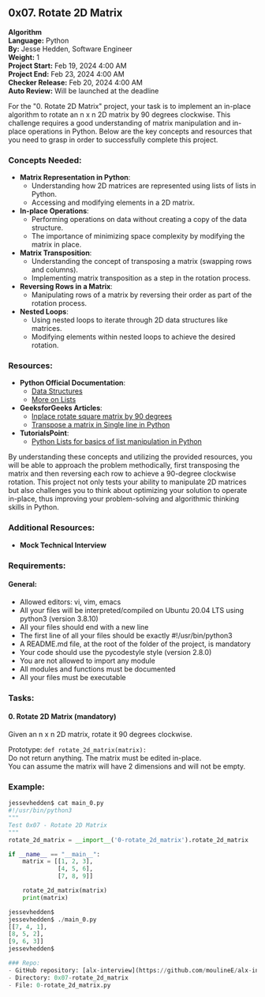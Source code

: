 ## 0x07. Rotate 2D Matrix

**Algorithm**  
**Language:** Python  
**By:** Jesse Hedden, Software Engineer  
**Weight:** 1  
**Project Start:** Feb 19, 2024 4:00 AM  
**Project End:** Feb 23, 2024 4:00 AM  
**Checker Release:** Feb 20, 2024 4:00 AM  
**Auto Review:** Will be launched at the deadline  

For the "0. Rotate 2D Matrix" project, your task is to implement an in-place algorithm to rotate an n x n 2D matrix by 90 degrees clockwise. This challenge requires a good understanding of matrix manipulation and in-place operations in Python. Below are the key concepts and resources that you need to grasp in order to successfully complete this project.

### Concepts Needed:
- **Matrix Representation in Python**:
  - Understanding how 2D matrices are represented using lists of lists in Python.
  - Accessing and modifying elements in a 2D matrix.
- **In-place Operations**:
  - Performing operations on data without creating a copy of the data structure.
  - The importance of minimizing space complexity by modifying the matrix in place.
- **Matrix Transposition**:
  - Understanding the concept of transposing a matrix (swapping rows and columns).
  - Implementing matrix transposition as a step in the rotation process.
- **Reversing Rows in a Matrix**:
  - Manipulating rows of a matrix by reversing their order as part of the rotation process.
- **Nested Loops**:
  - Using nested loops to iterate through 2D data structures like matrices.
  - Modifying elements within nested loops to achieve the desired rotation.

### Resources:
- **Python Official Documentation**:
  - [Data Structures](https://docs.python.org/3/tutorial/datastructures.html)
  - [More on Lists](https://docs.python.org/3/tutorial/datastructures.html#more-on-lists)
- **GeeksforGeeks Articles**:
  - [Inplace rotate square matrix by 90 degrees](https://www.geeksforgeeks.org/inplace-rotate-square-matrix-by-90-degrees/)
  - [Transpose a matrix in Single line in Python](https://www.geeksforgeeks.org/transpose-matrix-single-line-python/)
- **TutorialsPoint**:
  - [Python Lists for basics of list manipulation in Python](https://www.tutorialspoint.com/python/python_lists.htm)

By understanding these concepts and utilizing the provided resources, you will be able to approach the problem methodically, first transposing the matrix and then reversing each row to achieve a 90-degree clockwise rotation. This project not only tests your ability to manipulate 2D matrices but also challenges you to think about optimizing your solution to operate in-place, thus improving your problem-solving and algorithmic thinking skills in Python.

### Additional Resources:
- **Mock Technical Interview**

### Requirements:
#### General:
- Allowed editors: vi, vim, emacs
- All your files will be interpreted/compiled on Ubuntu 20.04 LTS using python3 (version 3.8.10)
- All your files should end with a new line
- The first line of all your files should be exactly #!/usr/bin/python3
- A README.md file, at the root of the folder of the project, is mandatory
- Your code should use the pycodestyle style (version 2.8.0)
- You are not allowed to import any module
- All modules and functions must be documented
- All your files must be executable

### Tasks:
#### 0. Rotate 2D Matrix (mandatory)
Given an n x n 2D matrix, rotate it 90 degrees clockwise.

Prototype: `def rotate_2d_matrix(matrix):`  
Do not return anything. The matrix must be edited in-place.  
You can assume the matrix will have 2 dimensions and will not be empty.

### Example:
```python
jessevhedden$ cat main_0.py
#!/usr/bin/python3
"""
Test 0x07 - Rotate 2D Matrix
"""
rotate_2d_matrix = __import__('0-rotate_2d_matrix').rotate_2d_matrix

if __name__ == "__main__":
    matrix = [[1, 2, 3],
              [4, 5, 6],
              [7, 8, 9]]

    rotate_2d_matrix(matrix)
    print(matrix)

jessevhedden$
jessevhedden$ ./main_0.py
[[7, 4, 1],
[8, 5, 2],
[9, 6, 3]]
jessevhedden$

### Repo:
- GitHub repository: [alx-interview](https://github.com/moulineE/alx-interview)
- Directory: 0x07-rotate_2d_matrix
- File: 0-rotate_2d_matrix.py